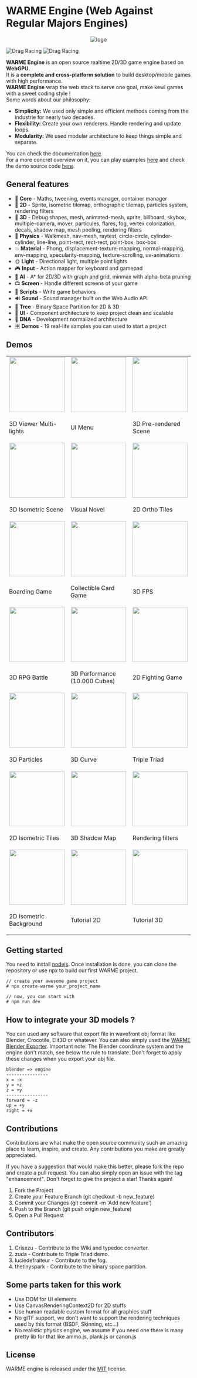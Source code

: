 # WARME Engine (Web Against Regular Majors Engines)
<p align="center">
    <img src="https://raw.githubusercontent.com/jay19240/jay19240.github.io/main/imgs/banner.png" alt="logo"/>
</p>

![Drag Racing](https://img.shields.io/badge/lang-typescript-f39f37) ![Drag Racing](https://img.shields.io/badge/version-1.0.2-blue)

**WARME Engine** is an open source realtime 2D/3D game engine based on **WebGPU**.      
It is a **complete and cross-platform solution** to build desktop/mobile games with high performance.    
**WARME Engine** wrap the web stack to serve one goal, make kewl games with a sweet coding style !     
Some words about our philosophy:
- **Simplicity:** We used only simple and efficient methods coming from the industrie for nearly two decades.     
- **Flexibility:** Create your own renderers. Handle rendering and update loops.    
- **Modularity:** We used modular architecture to keep things simple and separate.     

You can check the documentation [here](http://warme-engine.com/).          
For a more concret overview on it, you can play examples [here](https://jay19240.github.io/) and check the demo source code [here](https://github.com/jay19240/WARME/tree/main/src/samples).    

## General features
- 🧱 **Core** - Maths, tweening, events manager, container manager
- 👾 **2D** - Sprite, isometric tilemap, orthographic tilemap, particles system, rendering filters
- 🧊 **3D** - Debug shapes, mesh, animated-mesh, sprite, billboard, skybox, multiple-camera, mover, particules, flares, fog, vertex colorization, decals, shadow map, mesh pooling, rendering filters
- 📐 **Physics** - Walkmesh, nav-mesh, raytest, circle-circle, cylinder-cylinder, line-line, point-rect, rect-rect, point-box, box-box
- 💥 **Material** - Phong, displacement-texture-mapping, normal-mapping, env-mapping, specularity-mapping, texture-scrolling, uv-animations
- 🌞 **Light** - Directional light, multiple point lights
- 🎮 **Input** - Action mapper for keyboard and gamepad
- 🧠 **AI** - A* for 2D/3D with graph and grid, minmax with alpha-beta pruning
- 📺 **Screen** - Handle different screens of your game
- 📜 **Scripts** - Write game behaviors
- 🔊 **Sound** - Sound manager built on the Web Audio API
- 🌳 **Tree** - Binary Space Partition for 2D & 3D
- 🎨 **UI** - Component architecture to keep project clean and scalable
- 🌆 **DNA** - Development normalized architecture
- 🈸 **Demos** - 19 real-life samples you can used to start a project

## Demos
<table>
  <tr>
    <td align="center"> 
        <img src="https://raw.githubusercontent.com/jay19240/jay19240.github.io/main/imgs/thumb1.png" width="150px"/>
    </td>
    <td align="center">
        <img src="https://raw.githubusercontent.com/jay19240/jay19240.github.io/main/imgs/thumb2.png" width="150px"/>
    </td>
   <td align="center">
       <img src="https://raw.githubusercontent.com/jay19240/jay19240.github.io/main/imgs/thumb3.png" width="150px"/>
   </td>
  </tr>
  <tr>
    <td> 
        <p>3D Viewer Multi-lights</p>
    </td>
    <td>
        <p>UI Menu</p>
    </td>
   <td>
       <p>3D Pre-rendered Scene</p>
   </td>
  </tr>
  <tr>
    <td align="center"> 
        <img src="https://raw.githubusercontent.com/jay19240/jay19240.github.io/main/imgs/thumb4.png" width="150px"/>
    </td>
    <td align="center">
        <img src="https://raw.githubusercontent.com/jay19240/jay19240.github.io/main/imgs/thumb5.png" width="150px"/>
    </td>
   <td align="center">
       <img src="https://raw.githubusercontent.com/jay19240/jay19240.github.io/main/imgs/thumb6.png" width="150px"/>
   </td>
  </tr>
  <tr>
    <td> 
        <p>3D Isometric Scene</p>
    </td>
    <td>
        <p>Visual Novel</p>
    </td>
   <td>
       <p>2D Ortho Tiles</p>
   </td>
  </tr>
  <tr>
    <td align="center"> 
        <img src="https://raw.githubusercontent.com/jay19240/jay19240.github.io/main/imgs/thumb7.png" width="150px"/>
    </td>
    <td align="center">
        <img src="https://raw.githubusercontent.com/jay19240/jay19240.github.io/main/imgs/thumb8.png" width="150px"/>
    </td>
   <td align="center">
       <img src="https://raw.githubusercontent.com/jay19240/jay19240.github.io/main/imgs/thumb9.png" width="150px"/>
   </td>
  </tr>
  <tr>
    <td>
        <p>Boarding Game</p>
    </td>
    <td>
        <p>Collectible Card Game</p>
    </td>
   <td>
       <p>3D FPS</p>
   </td>
  </tr>
  <tr>
    <td align="center"> 
        <img src="https://raw.githubusercontent.com/jay19240/jay19240.github.io/main/imgs/thumb10.png" width="150px"/>
    </td>
    <td align="center">
        <img src="https://raw.githubusercontent.com/jay19240/jay19240.github.io/main/imgs/thumb11.png" width="150px"/>
    </td>
   <td align="center">
       <img src="https://raw.githubusercontent.com/jay19240/jay19240.github.io/main/imgs/thumb12.png" width="150px"/>
   </td>
  </tr>
  <tr>
    <td> 
        <p>3D RPG Battle</p>
    </td>
    <td>
        <p>3D Performance (10.000 Cubes)</p>
    </td>
   <td>
       <p>2D Fighting Game</p>
   </td>
  </tr>
  <tr>
    <td align="center"> 
        <img src="https://raw.githubusercontent.com/jay19240/jay19240.github.io/main/imgs/thumb13.png" width="150px"/>
    </td>
    <td align="center"> 
        <img src="https://raw.githubusercontent.com/jay19240/jay19240.github.io/main/imgs/thumb14.png" width="150px"/>
    </td>
    <td align="center"> 
        <img src="https://raw.githubusercontent.com/jay19240/jay19240.github.io/main/imgs/thumb15.png" width="150px"/>
    </td>
  </tr>
  <tr>
    <td>
        <p>3D Particles</p>
    </td>
    <td>
        <p>3D Curve</p>
    </td>
    <td>
        <p>Triple Triad</p>
    </td>
  </tr>
  <tr>
    <td align="center"> 
        <img src="https://raw.githubusercontent.com/jay19240/jay19240.github.io/main/imgs/thumb16.png" width="150px"/>
    </td>
    <td align="center"> 
        <img src="https://raw.githubusercontent.com/jay19240/jay19240.github.io/main/imgs/thumb17.png" width="150px"/>
    </td>
    <td align="center"> 
        <img src="https://raw.githubusercontent.com/jay19240/jay19240.github.io/main/imgs/thumb18.png" width="150px"/>
    </td>
  </tr>
  <tr>
    <td>
        <p>2D Isometric Tiles</p>
    </td>
    <td>
        <p>3D Shadow Map</p>
    </td>
    <td>
        <p>Rendering filters</p>
    </td>
  </tr>
  <tr>
    <td align="center"> 
        <img src="https://raw.githubusercontent.com/jay19240/jay19240.github.io/main/imgs/thumb19.png" width="150px"/>
    </td>
    <td align="center"> 
        <img src="https://raw.githubusercontent.com/jay19240/jay19240.github.io/main/imgs/coming-soon.png" width="150px"/>
    </td>
    <td align="center"> 
        <img src="https://raw.githubusercontent.com/jay19240/jay19240.github.io/main/imgs/coming-soon.png" width="150px"/>
    </td>
  </tr>
  <tr>
    <td>
        <p>2D Isometric Background</p>
    </td>
    <td>
        <p>Tutorial 2D</p>
    </td>
    <td>
        <p>Tutorial 3D</p>
    </td>
  </tr>
</table>

## Getting started
You need to install [nodejs](https://nodejs.org/en/download/). 
Once installation is done, you can clone the repository or use npx
to build our first WARME project.     

```
// create your awesome game project
# npx create-warme your_project_name

// now, you can start with
# npm run dev
```

## How to integrate your 3D models ?
You can used any software that export file in wavefront obj format like Blender, Crocotile, Elit3D or whatever.
You can also simply used the [WARME Blender Exporter](https://github.com/jay19240/WARME-Blender-Exporter).
Important note: The Blender coordinate system and the engine don't match, see below the rule to translate.
Don't forget to apply these changes when you export your obj file.
```
blender => engine
----------------
x = -x
y = +z
z = +y
----------------
forward = -z
up = +y
right = +x
```

## Contributions
Contributions are what make the open source community such an amazing place to learn, inspire, and create. Any contributions you make are greatly appreciated.

If you have a suggestion that would make this better, please fork the repo and create a pull request. You can also simply open an issue with the tag "enhancement". Don't forget to give the project a star! Thanks again!    

1. Fork the Project
2. Create your Feature Branch (git checkout -b new_feature)
3. Commit your Changes (git commit -m 'Add new feature')
4. Push to the Branch (git push origin new_feature)
5. Open a Pull Request

## Contributors
1. Crisxzu - Contribute to the Wiki and typedoc converter.
2. zuda - Contribute to Triple Triad demo.
3. luciedefraiteur - Contribute to the fog.
4. thetinyspark - Contribute to the binary space partition.

## Some parts taken for this work
- Use DOM for UI elements
- Use CanvasRenderingContext2D for 2D stuffs
- Use human readable custom format for all graphics stuff
- No glTF support, we don't want to support the rendering techniques used by this format (BSDF, Skinning, etc...)
- No realistic physics engine, we assume if you need one there is many pretty lib for that like ammo.js, plank.js or canon.js

## License 
WARME engine is released under the [MIT](https://opensource.org/licenses/MIT) license. 
